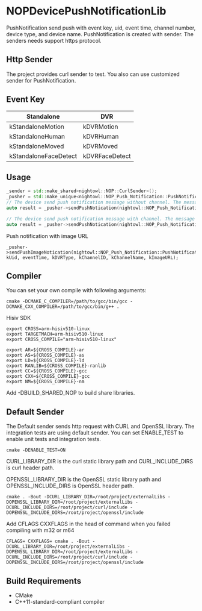 # NOPDevicePushNotificationLib
PushNotification send push with event key, uid, event time, channel number, device type, and device name.
PushNotification is created with sender. The senders needs support https protocol.

## Http Sender
The project provides curl sender to test. You also can use customized sender for PushNotification.

## Event Key
| Standalone | DVR |
| --- | --- |
| kStandaloneMotion| kDVRMotion |
| kStandaloneHuman | kDVRHuman |
| kStandaloneMoved | kDVRMoved |
| kStandaloneFaceDetect | kDVRFaceDetect |

## Usage
```c++
_sender = std::make_shared<nightowl::NOP::CurlSender>();
_pusher = std::make_unique<nightowl::NOP_Push_Notification::PushNotification>(_sender);
// The device send push notification message without channel. The message without channel name should call this function. 
auto result = _pusher->sendPushNotication(nightowl::NOP_Push_Notification::PushNotification::EventKey::kStandaloneMotion, kUid, eventTime, kStandaloneDeviceType, kStandaloneName);

// The device send push notification message with channel. The message with channel name should call this function.
auto result = _pusher->sendPushNotication(nightowl::NOP_Push_Notification::PushNotification::EventKey::kDVRFaceDetect, kUid, eventTime, kDVRType, kChannelID, kChannelName);
```

Push notification with image URL
```
_pusher->sendPushImageNotication(nightowl::NOP_Push_Notification::PushNotification::EventKey::kDVRHuman, kUid, eventTime, kDVRType, kChannelID, kChannelName, kImageURL);
```

## Compiler
You can set your own compile with following arguments:
```
cmake -DCMAKE_C_COMPILER=/path/to/gcc/bin/gcc -DCMAKE_CXX_COMPILER=/path/to/gcc/bin/g++ .
```
Hisiv SDK
```
export CROSS=arm-hisiv510-linux
export TARGETMACH=arm-hisiv510-linux
export CROSS_COMPILE="arm-hisiv510-linux"

export AR=${CROSS_COMPILE}-ar
export AS=${CROSS_COMPILE}-as
export LD=${CROSS_COMPILE}-ld
export RANLIB=${CROSS_COMPILE}-ranlib
export CC=${CROSS_COMPILE}-gcc
export CXX=${CROSS_COMPILE}-gcc
export NM=${CROSS_COMPILE}-nm
```

Add -DBUILD_SHARED_NOP to build share libraries.


## Default Sender
The Default sender sends http request with CURL and OpenSSL library. The integration tests are using default sender. You can set ENABLE_TEST to enable unit tests and integration tests.

```
cmake -DENABLE_TEST=ON
```

CURL_LIBRARY_DIR is the curl static library path and CURL_INCLUDE_DIRS is curl header path.

OPENSSL_LIBRARY_DIR is the OpenSSL static library path and OPENSSL_INCLUDE_DIRS is OpenSSL header path.

```
cmake . -Bout -DCURL_LIBRARY_DIR=/root/project/externalLibs -DOPENSSL_LIBRARY_DIR=/root/project/externalLibs -DCURL_INCLUDE_DIRS=/root/project/curl/include -DOPENSSL_INCLUDE_DIRS=/root/project/openssl/include
```
Add CFLAGS CXXFLAGS in the head of command when you failed compiling with m32 or m64
```
CFLAGS= CXXFLAGS= cmake . -Bout -DCURL_LIBRARY_DIR=/root/project/externalLibs -DOPENSSL_LIBRARY_DIR=/root/project/externalLibs -DCURL_INCLUDE_DIRS=/root/project/curl/include -DOPENSSL_INCLUDE_DIRS=/root/project/openssl/include
```  

## Build Requirements
* CMake
* C++11-standard-compliant compiler


